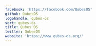 ```yaml
---
facebook: 'https://facebook.com/QubesOS'
github: QubesOS
logohandle: qubes-os
sort: qubes-os
title: Qubes OS
twitter: QubesOS
website: 'https://www.qubes-os.org/'
---
```

